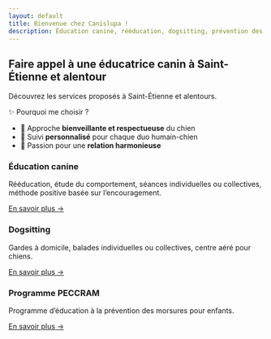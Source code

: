 ```yaml
---
layout: default
title: Bienvenue chez Canislupa !
description: Éducation canine, rééducation, dogsitting, prévention des morsures…
---
```


<section class="intro">
  <h2>Faire appel à une éducatrice canin à Saint-Étienne et alentour</h2>
  <p>Découvrez les services proposés à Saint-Étienne et alentours.</p>
  ✨ Pourquoi me choisir ?
  <ul>
    <li>🌿 Approche <strong>bienveillante et respectueuse</strong> du chien</li>
    <li>🐶 Suivi <strong>personnalisé</strong> pour chaque duo humain-chien</li>
    <li>💚 Passion pour une <strong>relation harmonieuse</strong></li>
  </ul>
</section>

<section class="cards">
  <article class="card">
    <h3>Éducation canine</h3>
    <p>Rééducation, étude du comportement, séances individuelles ou collectives, méthode positive basée sur l’encouragement.</p>
    <a href="{{ '/services/' | relative_url }}">En savoir plus →</a>
  </article>

  <article class="card">
    <h3>Dogsitting</h3>
    <p>Gardes à domicile, balades individuelles ou collectives, centre aéré pour chiens.</p>
    <a href="{{ '/services/' | relative_url }}">En savoir plus →</a>
  </article>

  <article class="card">
    <h3>Programme PECCRAM</h3>
    <p>Programme d’éducation à la prévention des morsures pour enfants.</p>
    <a href="{{ '/services/' | relative_url }}">En savoir plus →</a>
  </article>
</section>

<section class="image-section">
  
</section>

<!-- ---
layout: default
title : Bienvenue chez Canislupa !
description: Éducation canine, rééducation, dogsitting, prévention des morsures...
permalink: /
---

## 🐶 Faire appel à mes services

Découvrez les services proposés à Saint-Étienne et alentours.

👉🏻 [Voir mes services]({{ "/services/" | relative_url }})



✨ **Pourquoi me choisir ?**
- Approche **bienveillante et respectueuse** du chien 🐕
- Suivi **personnalisé** adapté à chaque duo humain-chien 👩‍👩‍👦‍👦
- Expérience et passion pour une **relation harmonieuse** 💚

### Éducation canine
Rééducation, étude du comportement
Séances individuelles et cours collectifs
Méthode positive basée sur l'encouragement
👉🏻 [En savoir plus]({{ "/education/" | relative_url }})

### Dogsitting
Gardes à domicile, balades individuelles ou collectives, centre aéré

### Programme PECCRAM
👉🏻 [En savoir plus]({{ "/services/" | relative_url }})

 -->
